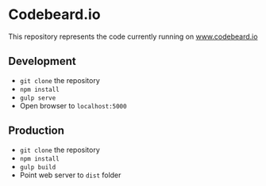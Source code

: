 # Codebeard.io

This repository represents the code currently running on www.codebeard.io

## Development

- `git clone` the repository
- `npm install`
- `gulp serve`
- Open browser to `localhost:5000`

## Production

- `git clone` the repository
- `npm install`
- `gulp build`
- Point web server to `dist` folder